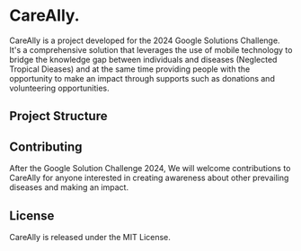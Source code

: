 # CareAlly.
CareAlly is a project developed for the 2024 Google Solutions Challenge. It's a comprehensive solution that leverages the use of mobile technology 
to bridge the knowledge gap between individuals and diseases (Neglected Tropical Dieases) and at the same time providing people with the opportunity to make an impact through supports such as 
donations and volunteering opportunities.



## Project Structure


## Contributing
After the Google Solution Challenge 2024, We will welcome contributions to CareAlly for anyone interested in creating awareness about other prevailing diseases and making an impact.

## License
CareAlly is released under the MIT License. 
